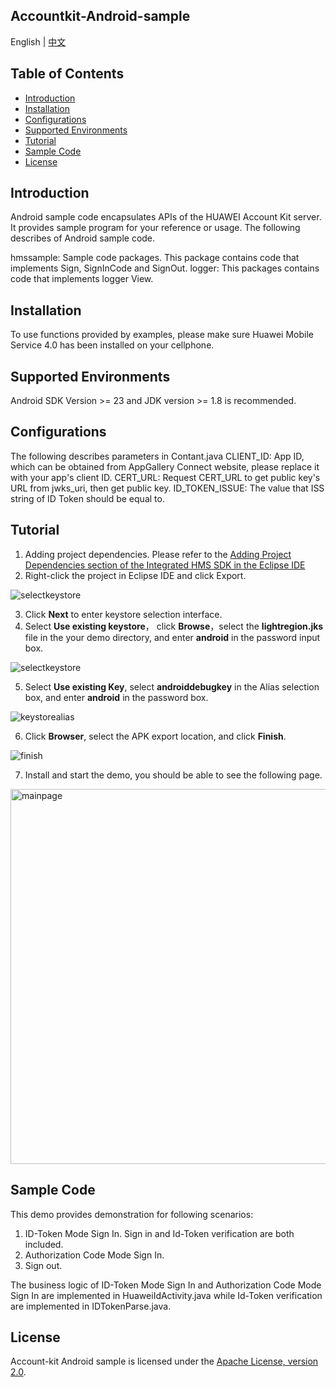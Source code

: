 ﻿## Accountkit-Android-sample

English | [中文](https://github.com/HMS-Core/huawei-account-demo/blob/master/Account-Client-Java-Demo/Account_Demo_Eclipse/README_ZH.md) 

## Table of Contents

 * [Introduction](#introduction)
 * [Installation](#installation)
 * [Configurations](#configurations)
 * [Supported Environments](#supported-environments)
 * [Tutorial](#tutorial)
 * [Sample Code](#sample-code)
 * [License](#license)
 
 
## Introduction
Android sample code encapsulates APIs of the HUAWEI Account Kit server. It provides sample program for your reference or usage.
The following describes of Android sample code.

hmssample: Sample code packages. This package  contains code that implements Sign,  SignInCode and SignOut.
logger: This packages contains code that implements logger View.
    

## Installation
To use functions provided by examples, please make sure Huawei Mobile Service 4.0 has been installed on your cellphone.
## Supported Environments
Android SDK Version >= 23 and JDK version >= 1.8 is recommended.
	
## Configurations  
The following describes parameters in Contant.java
CLIENT_ID:  App ID, which can be obtained from AppGallery Connect website, please replace it with your app's client ID.
CERT_URL:  Request CERT_URL to get public key's URL from jwks_uri, then get public key.
ID_TOKEN_ISSUE:  The value that ISS string of ID Token should be equal to.
	
## Tutorial
1. Adding project dependencies.
Please refer to the [Adding Project Dependencies section of the Integrated HMS SDK in the Eclipse IDE](https://developer.huawei.com/consumer/en/doc/development/HMS-Guides/account-preparation)
2. Right-click the project in Eclipse IDE and click Export.

<img src="hmssample/images/export.png" alt="selectkeystore"/>
    
3. Click **Next** to enter keystore selection interface.
4. Select **Use existing keystore**， click **Browse**，select the **lightregion.jks** file in the your demo directory, and enter **android** in the password input box.
<img src="hmssample/images/keystore.png" alt="selectkeystore"/>
    
5. Select **Use existing Key**, select **androiddebugkey** in the Alias selection box, and enter **android** in the password box.
<img src="hmssample/images/keystorealias.png" alt="keystorealias"/>

6. Click **Browser**, select the APK export location, and click **Finish**.
<img src="hmssample/images/finish.png" alt="finish"/>

7. Install and start the demo, you should be able to see the following page.
<img src="hmssample/images/demo.png" alt="mainpage" height="600"/>
	
	
## Sample Code
This demo provides demonstration for following scenarios:
1. ID-Token Mode Sign In.  Sign in and Id-Token verification are both included.
2. Authorization Code Mode Sign In. 
3. Sign out.

The business logic of ID-Token Mode Sign In and Authorization Code Mode Sign In are implemented in HuaweiIdActivity.java while Id-Token verification are implemented in  IDTokenParse.java.
    

##  License
Account-kit Android sample is licensed under the [Apache License, version 2.0](http://www.apache.org/licenses/LICENSE-2.0).
